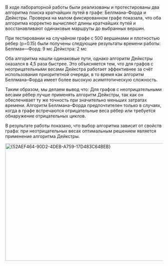 В ходе лабораторной работы были реализованы и протестированы два алгоритма поиска кратчайших путей в графе: Беллмана–Форда и Дейкстры.
Проверка на малом фиксированном графе показала, что оба алгоритма корректно вычисляют длины кратчайших путей и восстанавливают одинаковые маршруты до выбранных вершин.

При тестировании на случайном графе с 500 вершинами и плотностью рёбер (p=0.15) были получены следующие результаты времени работы:
Беллман—Форд: 9 мс
Дейкстра: 2 мс

Оба алгоритма нашли одинаковые пути, однако алгоритм Дейкстры оказался в 4,5 раза быстрее. Это объясняется тем, что для графов с неотрицательными весами Дейкстра работает эффективнее за счёт использования приоритетной очереди, в то время как алгоритм Беллмана–Форда имеет более высокую асимптотическую сложность.

Таким образом, мы делаем вывод что:
Для графов с неотрицательными весами рёбер лучше применять алгоритм Дейкстры, так как он обеспечивает ту же точность при значительно меньших затратах времени.
Алгоритм Беллмана–Форда предпочтителен только в случаях, когда в графе встречаются отрицательные веса рёбер или требуется обнаружение отрицательных циклов.

В результате работы показано, что выбор алгоритма зависит от свойств графа: при неотрицательных весах оптимальным решением является применение алгоритма Дейкстры.

<img width="555" height="376" alt="{52AEF464-90D2-4DEB-A759-17D483C64BEB}" src="https://github.com/user-attachments/assets/cf4dfa02-4f09-4914-b417-b22cfcb13663" />
